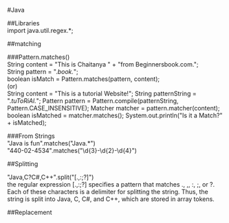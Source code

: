 #Java  
  
  
##Libraries  
import java.util.regex.*;   
  
  
##matching  
  
###Pattern.matches()  
String content = "This is Chaitanya " + "from Beginnersbook.com.";  
String pattern = ".*book.*";  
boolean isMatch = Pattern.matches(pattern, content);  
(or)  
String content = "This is a tutorial Website!";
String patternString = ".*tuToRiAl.*";
Pattern pattern = Pattern.compile(patternString, Pattern.CASE_INSENSITIVE);
Matcher matcher = pattern.matcher(content);
boolean isMatched = matcher.matches();
System.out.println("Is it a Match?" + isMatched);
  
###From Strings  
"Java is fun".matches("Java.*")  
"440-02-4534".matches("\\d{3}-\\d{2}-\\d{4}")  
  
##Splitting  
  
"Java,C?C#,C++".split("[.,:;?]")  
the regular expression [.,:;?] specifies a pattern that matches ., ,, :, ;, or ?.  
Each of these characters is a delimiter for splitting the string. Thus, the string is split into
Java, C, C#, and C++, which are stored in array tokens.  
  
##Replacement  
